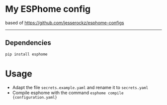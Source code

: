 # My ESPhome config

based of <https://github.com/jesserockz/esphome-configs>

______________________________________________________________________

## Dependencies

```
pip install esphome
```

# Usage

- Adapt the file `secrets.example.yaml` and rename it to `secrets.yaml`
- Compile esphome with the command `esphome compile {configuration.yaml}`
